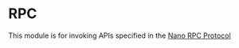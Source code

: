 # RPC

This module is for invoking APIs specified in the [Nano RPC Protocol](https://docs.nano.org/commands/rpc-protocol/)